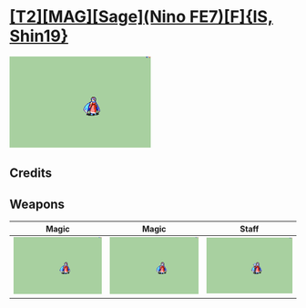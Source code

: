 # [\[T2\]\[MAG\]\[Sage\]\(Nino FE7\)\[F\]{IS, Shin19}](./%5BT2%5D%5BMAG%5D%5BSage%5D(Nino%20FE7)%5BF%5D%7BIS,%20Shin19%7D)

<img src="./6.%20Magic/Magic_000.png" alt="[T2][MAG][Sage](Nino FE7)[F]{IS, Shin19} standing" />

## Credits



## Weapons


|Magic |Magic |Staff |
|  :---: | :---: | :---: |
| <img alt="Magic animation" src="./6.%20Magic/Magic.gif" /> | <img alt="Magic animation" src="./6.%20Magic%20(Fixed)%20%7BShin19%7D/Magic.gif" /> | <img alt="Staff animation" src="./7.%20Staff/Staff.gif" /> |
